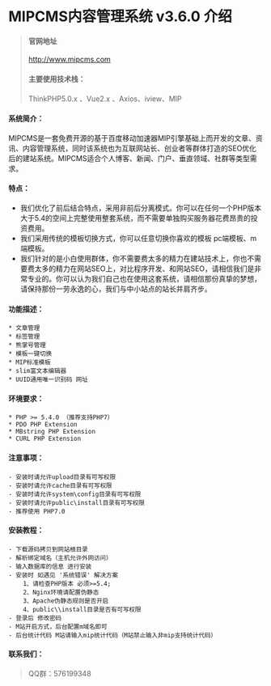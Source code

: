 # MIPCMS内容管理系统 v3.6.0 介绍
> #### 官网地址
> http://www.mipcms.com
> #### 主要使用技术栈：
> ThinkPHP5.0.x 、Vue2.x 、Axios、iview、MIP
 #### 系统简介：
MIPCMS是一套免费开源的基于百度移动加速器MIP引擎基础上而开发的文章、资讯、内容管理系统，同时该系统也为互联网站长、创业者等群体打造的SEO优化后的建站系统。MIPCMS适合个人博客、新闻、门户、垂直领域、社群等类型需求。
#### 特点：
   *  我们优化了前后结合特点，采用非前后分离模式。你可以在任何一个PHP版本大于5.4的空间上完整使用整套系统，而不需要单独购买服务器花费昂贵的投资费用。
   *  我们采用传统的模板切换方式，你可以任意切换你喜欢的模板 pc端模板、m端模板。
   *  我们针对的是小白使用群体，你不需要费太多的精力在建站技术上，你也不需要费太多的精力在网站SEO上，对比程序开发、和网站SEO，请相信我们是非常专业的。你可以认为我们自己也在使用这套系统，请相信那份真挚的梦想，请保持那份一劳永逸的心，我们与中小站点的站长并肩齐步。

 #### 功能描述：
    * 文章管理
    * 标签管理
    * 熊掌号管理
    * 模板一键切换
    * MIP标准模板
    * slim富文本编辑器
    * UUID通用唯一识别码 网址
#### 环境要求：
    * PHP >= 5.4.0 （推荐支持PHP7）
    * PDO PHP Extension
    * MBstring PHP Extension
    * CURL PHP Extension
#### 注意事项：
    - 安装时请允许upload目录有可写权限
    - 安装时请允许cache目录有可写权限
    - 安装时请允许system\config目录有可写权限
    - 安装时请允许public\install目录有可写权限
    - 推荐使用 PHP7.0

#### 安装教程：
    - 下载源码拷贝到网站根目录
    - 解析绑定域名（主机允许外网访问）
    - 输入数据库的信息 进行安装
    - 安装时 如遇见 '系统错误' 解决方案
        1、请检查PHP版本 必须>=5.4;
        2、Nginx环境请配置伪静态
        3、Apache伪静态规则是否开启
        4、public\\install目录是否有可写权限
    - 登录后 修改密码
    - M站开启方式，后台配置m域名即可
    - 后台统计代码 M站请输入mip统计代码（M站禁止输入非mip支持统计代码）

 #### 联系我们：
 > QQ群：576199348
